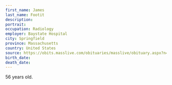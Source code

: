 ```yaml
---
first_name: James
last_name: Footit
description: 
portrait: 
occupation: Radiology
employer: Baystate Hospital
city: Springfield
province: Massachusetts
country: United States
source: https://obits.masslive.com/obituaries/masslive/obituary.aspx?n=james-footit&amp;pid=195986993
birth_date: 
death_date: 
---
```


56 years old.